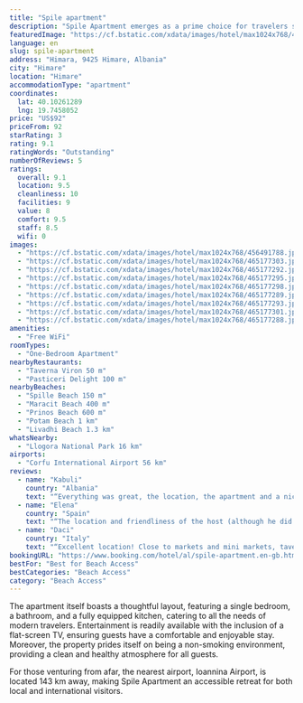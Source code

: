 ```yaml
---
title: "Spile apartment"
description: "Spile Apartment emerges as a prime choice for travelers seeking comfort and convenience in Himare, perfectly positioned just a short stroll from the pristine Maracit Beach and within easy reach of Prinos Beach."
featuredImage: "https://cf.bstatic.com/xdata/images/hotel/max1024x768/456491788.jpg?k=b20f93b075a4eba6d42ebe35875b9ec941587de62ea0e136502dc1e0c42f1c03&o=&hp=1"
language: en
slug: spile-apartment
address: "Himara, 9425 Himare, Albania"
city: "Himare"
location: "Himare"
accommodationType: "apartment"
coordinates:
  lat: 40.10261289
  lng: 19.7458052
price: "US$92"
priceFrom: 92
starRating: 3
rating: 9.1
ratingWords: "Outstanding"
numberOfReviews: 5
ratings:
  overall: 9.1
  location: 9.5
  cleanliness: 10
  facilities: 9
  value: 8
  comfort: 9.5
  staff: 8.5
  wifi: 0
images:
  - "https://cf.bstatic.com/xdata/images/hotel/max1024x768/456491788.jpg?k=b20f93b075a4eba6d42ebe35875b9ec941587de62ea0e136502dc1e0c42f1c03&o=&hp=1"
  - "https://cf.bstatic.com/xdata/images/hotel/max1024x768/465177303.jpg?k=b27fcce1e050bbc681ff75027ee2440fc1141e67e12a46b936ecd3d424affcfe&o=&hp=1"
  - "https://cf.bstatic.com/xdata/images/hotel/max1024x768/465177292.jpg?k=a882c791eba454ec7de897b581ee93b6f6545acb36221295a0450072d8dddc9e&o=&hp=1"
  - "https://cf.bstatic.com/xdata/images/hotel/max1024x768/465177295.jpg?k=166f90642bb08d74d0a390ddaa3d183d228cc24c42d33fbb37afb970a908d796&o=&hp=1"
  - "https://cf.bstatic.com/xdata/images/hotel/max1024x768/465177298.jpg?k=49ed8dd60c26115385b9d1d94370758683e878bc103a7f7065a1e0587da75583&o=&hp=1"
  - "https://cf.bstatic.com/xdata/images/hotel/max1024x768/465177289.jpg?k=1380012f286dd0001d88bb02870e46386a5f418d87b0c6497a0d30a288e80244&o=&hp=1"
  - "https://cf.bstatic.com/xdata/images/hotel/max1024x768/465177293.jpg?k=749621e4f6f5feebbea5dc03887d94a43740907b04a2670d827aa1a28ba7e764&o=&hp=1"
  - "https://cf.bstatic.com/xdata/images/hotel/max1024x768/465177301.jpg?k=efbf733ba1d9ac9aee4ead8e64acc064aac3c74f9eff260b62068b365b44f3db&o=&hp=1"
  - "https://cf.bstatic.com/xdata/images/hotel/max1024x768/465177288.jpg?k=b06875e26c4fac67a3d9b04f45035b7bf98ac93573605c4e9a30682a53d9a22a&o=&hp=1"
amenities:
  - "Free WiFi"
roomTypes:
  - "One-Bedroom Apartment"
nearbyRestaurants:
  - "Taverna Viron 50 m"
  - "Pasticeri Delight 100 m"
nearbyBeaches:
  - "Spille Beach 150 m"
  - "Maracit Beach 400 m"
  - "Prinos Beach 600 m"
  - "Potam Beach 1 km"
  - "Livadhi Beach 1.3 km"
whatsNearby:
  - "Llogora National Park 16 km"
airports:
  - "Corfu International Airport 56 km"
reviews:
  - name: "Kabuli"
    country: "Albania"
    text: "“Everything was great, the location, the apartment and a nice balcony.”"
  - name: "Elena"
    country: "Spain"
    text: "“The location and friendliness of the host (although he did not speak English) was great with everything.”"
  - name: "Daci"
    country: "Italy"
    text: "“Excellent location! Close to markets and mini markets, tavernas and restaurants, pharmacy, but especially close to the sea. TV with all channels and also Netflix, excellent wi-fi.”"
bookingURL: "https://www.booking.com/hotel/al/spile-apartment.en-gb.html?aid=8035640"
bestFor: "Best for Beach Access"
bestCategories: "Beach Access"
category: "Beach Access"
---
```


The apartment itself boasts a thoughtful layout, featuring a single bedroom, a bathroom, and a fully equipped kitchen, catering to all the needs of modern travelers. Entertainment is readily available with the inclusion of a flat-screen TV, ensuring guests have a comfortable and enjoyable stay. Moreover, the property prides itself on being a non-smoking environment, providing a clean and healthy atmosphere for all guests.

For those venturing from afar, the nearest airport, Ioannina Airport, is located 143 km away, making Spile Apartment an accessible retreat for both local and international visitors.